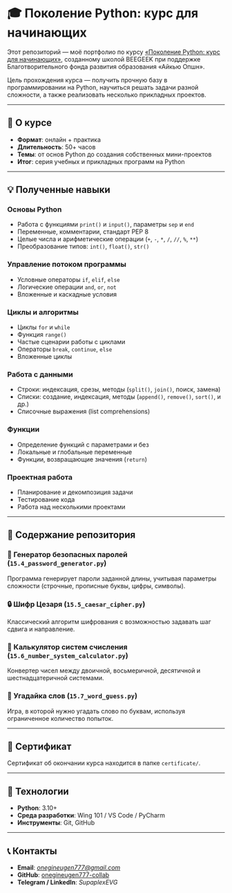 # 🎓 Поколение Python: курс для начинающих

Этот репозиторий — моё портфолио по курсу [«Поколение Python: курс для начинающих»](https://stepik.org/course/58852), созданному школой BEEGEEK при поддержке Благотворительного фонда развития образования «Айкью Опшн».

Цель прохождения курса — получить прочную базу в программировании на Python, научиться решать задачи разной сложности, а также реализовать несколько прикладных проектов.

---

## 📌 О курсе
- **Формат**: онлайн + практика  
- **Длительность**: 50+ часов  
- **Темы**: от основ Python до создания собственных мини-проектов  
- **Итог**: серия учебных и прикладных программ на Python

---

## 💡 Полученные навыки

### Основы Python
- Работа с функциями `print()` и `input()`, параметры `sep` и `end`
- Переменные, комментарии, стандарт PEP 8
- Целые числа и арифметические операции (`+`, `-`, `*`, `/`, `//`, `%`, `**`)
- Преобразование типов: `int()`, `float()`, `str()`

### Управление потоком программы
- Условные операторы `if`, `elif`, `else`
- Логические операции `and`, `or`, `not`
- Вложенные и каскадные условия

### Циклы и алгоритмы
- Циклы `for` и `while`
- Функция `range()`
- Частые сценарии работы с циклами
- Операторы `break`, `continue`, `else`
- Вложенные циклы

### Работа с данными
- Строки: индексация, срезы, методы (`split()`, `join()`, поиск, замена)
- Списки: создание, индексация, методы (`append()`, `remove()`, `sort()`, и др.)
- Списочные выражения (list comprehensions)

### Функции
- Определение функций с параметрами и без
- Локальные и глобальные переменные
- Функции, возвращающие значения (`return`)

### Проектная работа
- Планирование и декомпозиция задачи
- Тестирование кода
- Работа над несколькими проектами

---

## 📂 Содержание репозитория

### 🔑 Генератор безопасных паролей (`15.4_password_generator.py`)
Программа генерирует пароли заданной длины, учитывая параметры сложности (строчные, прописные буквы, цифры, символы).

### 🔒 Шифр Цезаря (`15.5_caesar_cipher.py`)
Классический алгоритм шифрования с возможностью задавать шаг сдвига и направление.

### 🧮 Калькулятор систем счисления (`15.6_number_system_calculator.py`)
Конвертер чисел между двоичной, восьмеричной, десятичной и шестнадцатеричной системами.

### 🎯 Угадайка слов (`15.7_word_guess.py`)
Игра, в которой нужно угадать слово по буквам, используя ограниченное количество попыток.

---

## 📜 Сертификат
Сертификат об окончании курса находится в папке `certificate/`.

---

## 🚀 Технологии
- **Python**: 3.10+
- **Среда разработки**: Wing 101 / VS Code / PyCharm
- **Инструменты**: Git, GitHub

---

## 📞 Контакты
- **Email**: *onegineugen777@gmail.com*
- **GitHub**: [onegineugen777-collab](https://github.com/onegineugen777-collab)
- **Telegram / LinkedIn**: *SupaplexEVG*

